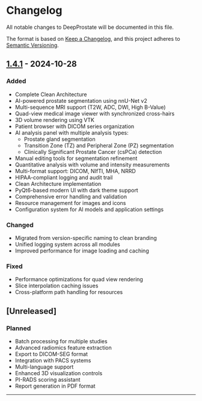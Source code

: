 # Changelog

All notable changes to DeepProstate will be documented in this file.

The format is based on [Keep a Changelog](https://keepachangelog.com/en/1.0.0/),
and this project adheres to [Semantic Versioning](https://semver.org/spec/v2.0.0.html).

## [1.4.1] - 2024-10-28

### Added
- Complete Clean Architecture
- AI-powered prostate segmentation using nnU-Net v2
- Multi-sequence MRI support (T2W, ADC, DWI, High B-Value)
- Quad-view medical image viewer with synchronized cross-hairs
- 3D volume rendering using VTK
- Patient browser with DICOM series organization
- AI analysis panel with multiple analysis types:
  - Prostate gland segmentation
  - Transition Zone (TZ) and Peripheral Zone (PZ) segmentation
  - Clinically Significant Prostate Cancer (csPCa) detection
- Manual editing tools for segmentation refinement
- Quantitative analysis with volume and intensity measurements
- Multi-format support: DICOM, NIfTI, MHA, NRRD
- HIPAA-compliant logging and audit trail
- Clean Architecture implementation
- PyQt6-based modern UI with dark theme support
- Comprehensive error handling and validation
- Resource management for images and icons
- Configuration system for AI models and application settings

### Changed
- Migrated from version-specific naming to clean branding
- Unified logging system across all modules
- Improved performance for image loading and caching

### Fixed
- Performance optimizations for quad view rendering
- Slice interpolation caching issues
- Cross-platform path handling for resources

## [Unreleased]

### Planned
- Batch processing for multiple studies
- Advanced radiomics feature extraction
- Export to DICOM-SEG format
- Integration with PACS systems
- Multi-language support
- Enhanced 3D visualization controls
- PI-RADS scoring assistant
- Report generation in PDF format

---

[1.4.1]: https://github.com/Marquita-oss/DeepProstate/releases/tag/v1.4.1
